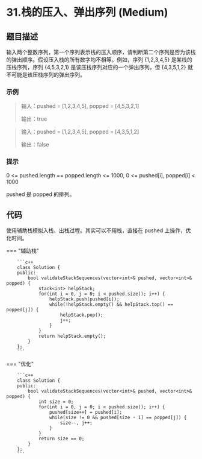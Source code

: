 # 31.栈的压入、弹出序列 (Medium)

## 题目描述

输入两个整数序列，第一个序列表示栈的压入顺序，请判断第二个序列是否为该栈的弹出顺序。假设压入栈的所有数字均不相等。例如，序列 {1,2,3,4,5} 是某栈的压栈序列，序列 {4,5,3,2,1} 是该压栈序列对应的一个弹出序列，但 {4,3,5,1,2} 就不可能是该压栈序列的弹出序列。

### 示例

> 输入：pushed = [1,2,3,4,5], popped = [4,5,3,2,1]
> 
> 输出：true

> 输入：pushed = [1,2,3,4,5], popped = [4,3,5,1,2]
> 
> 输出：false

### 提示

0 <= pushed.length == popped.length <= 1000, 0 <= pushed[i], popped[i] < 1000

pushed 是 popped 的排列。

## 代码

使用辅助栈模拟入栈、出栈过程。其实可以不用栈，直接在 pushed 上操作，优化时间。

=== "辅助栈"

		```c++
		class Solution {
		public:
		    bool validateStackSequences(vector<int>& pushed, vector<int>& popped) {
		        stack<int> helpStack;
		        for(int i = 0, j = 0; i < pushed.size(); i++) {
		            helpStack.push(pushed[i]);
		            while(!helpStack.empty() && helpStack.top() == popped[j]) {
		                helpStack.pop();
		                j++;
		            }
		        }
		        return helpStack.empty();
		    }
		};
		```
		
=== "优化"

		```c++
		class Solution {
		public:
		    bool validateStackSequences(vector<int>& pushed, vector<int>& popped) {
		        int size = 0;
		        for(int i = 0, j = 0; i < pushed.size(); i++) {
		            pushed[size++] = pushed[i];
		            while(size != 0 && pushed[size - 1] == popped[j]) {
		                size--, j++;
		            }
		        }
		        return size == 0;
		    }
		};
		```